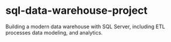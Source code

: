 # sql-data-warehouse-project
Building a modern data warehouse with SQL Server, including ETL processes data modeling, and analytics. 
